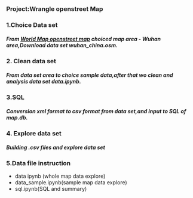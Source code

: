 ### Project:Wrangle openstreet Map

### 1.Choice Data set

##### From [World Map openstreet map](https://www.openstreetmap.org) choiced map area - Wuhan area,Download data set wuhan_china.osm.

### 2. Clean data set

##### From data set area to choice sample data,after that wo clean and analysis data set data.ipynb.

### 3.SQL
##### Conversion xml format to csv format from data set,and input to SQL of map.db.

###  4. Explore data set
##### Building .csv files and explore data set

### 5.Data file instruction
* data ipynb (whole map data explore)
* data_sample.ipynb(sample map data explore)
* sql.ipynb(SQL and summary)